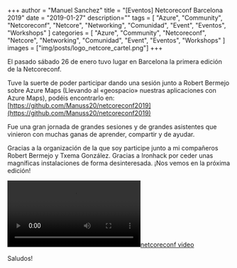 +++
author = "Manuel Sanchez"
title = "[Eventos] Netcoreconf Barcelona 2019"
date = "2019-01-27"
description=""
tags = [
    "Azure", "Community", "Netcoreconf", "Netcore", "Networking", "Comunidad", "Event", "Eventos", "Workshops"
]
categories = [
    "Azure", "Community", "Netcoreconf", "Netcore", "Networking", "Comunidad", "Event", "Eventos", "Workshops"
]
images  = ["img/posts/logo_netcore_cartel.png"]
+++

El pasado sábado 26 de enero tuvo lugar en Barcelona la primera edición de la Netcoreconf.

Tuve la suerte de poder participar dando una sesión junto a Robert Bermejo sobre Azure Maps (Llevando al «geospacio» nuestras aplicaciones con Azure Maps), podéis encontrarlo en: [https://github.com/Manuss20/netcoreconf2019](https://github.com/Manuss20/netcoreconf2019)

Fue una gran jornada de grandes sesiones y de grandes asistentes que vinieron con muchas ganas de aprender, compartir y de ayudar.

Gracias a la organización de la que soy participe junto a mi compañeros Robert Bermejo y Txema González. Gracias a Ironhack por ceder unas magníficas instalaciones de forma desinteresada.
¡Nos vemos en la próxima edición!

[![netcoreconf video](media/posts/netcoreconf_bcn_2019.mp4)](media/posts/netcoreconf_bcn_2019.mp4)

Saludos!